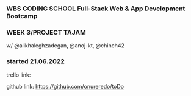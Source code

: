 ### WBS CODING SCHOOL Full-Stack Web & App Development Bootcamp
### WEEK 3/PROJECT TAJAM

w/ @alikhaleghzadegan, @anoj-kt, @chinch42

 ### started 21.06.2022  

trello link:  <!-- https://trello.com/b/fUgeLbEe/tajam -->
 
github link:  https://github.com/onureredo/toDo





